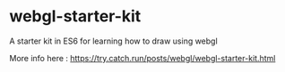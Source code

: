 # webgl-starter-kit
A starter kit in ES6 for learning how to draw using webgl

More info here : https://try.catch.run/posts/webgl/webgl-starter-kit.html
